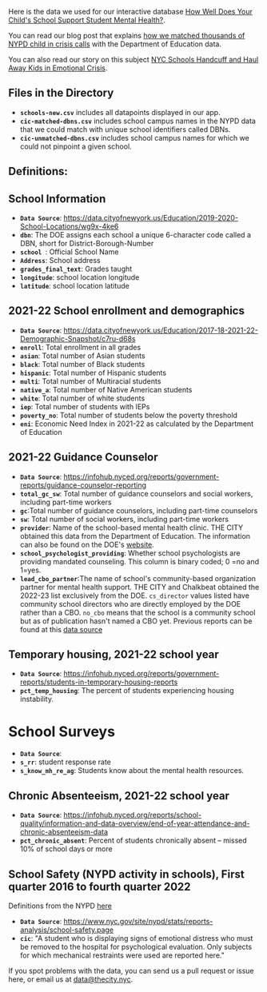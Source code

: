 Here is the data we used for our interactive database <a href="https://projects.thecity.nyc/school-mental-health/">How Well Does Your Child's School Support Student Mental Health?</a>. 

You can read our blog post that explains <a href="https://thecity.admin.usechorus.com/e/23474191">how we matched thousands of NYPD child in crisis calls</a> with the Department of Education data. 

You can also read our story on this subject <a href="https://thecity.admin.usechorus.com/e/23474364">NYC Schools Handcuff and Haul Away Kids in Emotional Crisis</a>.

## Files in the Directory
- **`schools-new.csv`** includes all datapoints displayed in our app.
- **`cic-matched-dbns.csv`** includes school campus names in the NYPD data that we could match with unique school identifiers called DBNs.
- **`cic-unmatched-dbns.csv`** includes school campus names for which we could not pinpoint a given school.

## Definitions:
## School Information
- **`Data Source`**: https://data.cityofnewyork.us/Education/2019-2020-School-Locations/wg9x-4ke6
- **`dbn`**: The DOE assigns each school a unique 6-character code called a DBN, short for District-Borough-Number 
- **`school `**: Official School Name
- **`Address`**: School address
- **`grades_final_text`**: Grades taught  
- **`longitude`**: school location longitude
- **`latitude`**: school location latitude

## 2021-22 School enrollment and demographics
- **`Data Source`**: https://data.cityofnewyork.us/Education/2017-18-2021-22-Demographic-Snapshot/c7ru-d68s
- **`enroll`**: Total enrollment in all grades  
- **`asian`**: Total number of Asian students
- **`black`**:  Total number of Black students
- **`hispanic`**: Total number of Hispanic students 
- **`multi`**:  Total number of Multiracial students
- **`native_a`**: Total number of Native American students
- **`white`**: Total number of white students
- **`iep`**: Total number of students with IEPs
- **`poverty_no`**: Total number of students below the poverty threshold
- **`eni`**: Economic Need Index in 2021-22 as calculated by the Department of Education

## 2021-22 Guidance Counselor
- **`Data Source`**:  https://infohub.nyced.org/reports/government-reports/guidance-counselor-reporting 
- **`total_gc_sw`**: Total number of guidance counselors and social workers, including part-time workers 
- **`gc`**:Total number of guidance counselors, including part-time counselors 
- **`sw`**: Total number of social workers, including part-time workers
- **`provider`**: Name of the school-based mental health clinic. THE CITY obtained this data from the Department of Education. The information can also be found on the DOE's <a href='https://www.schools.nyc.gov/schools/K001'>website</a>.
- **`school_psychologist_providing`**: Whether school psychologists are providing mandated counseling. This column is binary coded; 0 =no and 1=yes.
- **`lead_cbo_partner`**:The name of school's community-based organization partner for mental health support. THE CITY and Chalkbeat obtained the 2022-23 list exclusively from the DOE. `cs_director` values listed have community school directors who are directly employed by the DOE rather than a CBO. `no_cbo` means that the school is a community school but as of publication hasn't named a CBO yet. Previous reports can be found at this <a href='https://data.cityofnewyork.us/Education/2021-2022-Community-Schools-List/su38-ur5m/data'>data source</a>

## Temporary housing, 2021-22 school year
- **`Data Source`**: https://infohub.nyced.org/reports/government-reports/students-in-temporary-housing-reports
- **`pct_temp_housing`**: The percent of students experiencing housing instability.

# School Surveys
- **`Data Source`**: 
- **`s_rr`**: student response rate
- **`s_know_mh_re_ag`**: Students know about the mental health resources.

## Chronic Absenteeism, 2021-22 school year
- **`Data Source`**: https://infohub.nyced.org/reports/school-quality/information-and-data-overview/end-of-year-attendance-and-chronic-absenteeism-data
- **`pct_chronic_absent`**: Percent of students chronically absent – missed 10% of school days or more

## School Safety (NYPD activity in schools), First quarter 2016 to fourth quarter 2022
Definitions from the NYPD <a href='nyc.gov/assets/nypd/downloads/pdf/school_safety/student-safety-act-report-definitions.pdf'>here</a>
- **`Data Source`**: https://www.nyc.gov/site/nypd/stats/reports-analysis/school-safety.page
- **`cic`**:  "A student who is displaying signs of emotional distress who must be removed to the hospital for psychological evaluation. Only subjects for which mechanical restraints were used are reported here."

If you spot problems with the data, you can send us a pull request or issue here, or email us at [data@thecity.nyc](mailto:data@thecity.nyc).

